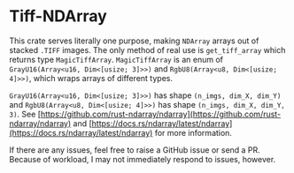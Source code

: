 # Tiff-NDArray

This crate serves literally one purpose, making `NDArray` arrays out of stacked `.TIFF` images. The only method of real use is `get_tiff_array` which returns type `MagicTiffArray`.
`MagicTiffArray` is an enum of `GrayU16(Array<u16, Dim<[usize; 3]>>)` and `RgbU8(Array<u8, Dim<[usize; 4]>>)`, which wraps arrays of different types.

`GrayU16(Array<u16, Dim<[usize; 3]>>)` has shape `(n_imgs, dim_X, dim_Y)` and `RgbU8(Array<u8, Dim<[usize; 4]>>)` has shape `(n_imgs, dim_X, dim_Y, 3)`. See [https://github.com/rust-ndarray/ndarray](https://github.com/rust-ndarray/ndarray) and [https://docs.rs/ndarray/latest/ndarray](https://docs.rs/ndarray/latest/ndarray) for more information.

If there are any issues, feel free to raise a GitHub issue or send a PR. Because of workload, I may not immediately respond to issues, however.
